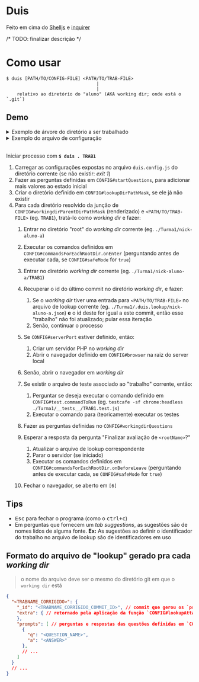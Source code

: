 # Duis

Feito em cima do [Shelljs](https://www.npmjs.com/package/shelljs) e [inquirer](https://www.npmjs.com/package/inquirer)

/* TODO: finalizar descrição */

<!--
COMING SOON:
$ duis [OPTIONS] <PATH/TO/TRAB-FILE> [PATH/TO/CONFIG-FILE]

OPTIONS:
Todas que estão disponíveis no arquivo `.config`. Assim, o arquivo de configuração não é obrigatório. As opções da linha de comandos irão sobreescrever as definidas no arquivo de configuração.

- nomes continua em **camelCase** mas são precedidos por 2 hífens; opções booleanas são usadas como "flags"
  - > `safeMode: true` vira `--safeMode`

- caso o valor seja um objeto, usar o ponto-final como separador
  - > `browser: { name: 'chrome' }` vira `--browser.name='chrome'`
  - > `commandsForEachRootDir: { onEnter: ['foo'], onBeforeLeave: ['bar'] }` vira `--commandsForEachRootDir.onEnter=['foo'] --commandsForEachRootDir.onBeforeLeave=['bar']`

-->

# Como usar
```
$ duis [PATH/TO/CONFIG-FILE] <PATH/TO/TRAB-FILE>
                                  |
                                  |
    relativo ao diretórío do "aluno" (AKA working dir; onde está o `.git`)
```

## Demo

<details>
  <summary>Exemplo de árvore do diretório a ser trabalhado</summary>

```bash
.
├── duis.questions.js
├── duis.config.js
├── Turma1
│   ├── __tests__
│   │   └── TRAB1.test.js
│   ├── nick-aluno-a # git repo
│   │   ├── TRAB1
│   │   │   └── index.html ## or `index.php`
│   │   ├── TRAB2
│   │   └── # ...
│   ├── nick-aluno-b
│   │   └── # ...
│   └── #...
└── Turma2
    └── #...
```
</details>

<details>
  <summary>Exemplo do arquivo de configuração</summary>
</details>
<br>

Iniciar processo com **`$ duis . TRAB1`**
1. Carregar as configurações expostas no arquivo `duis.config.js` do diretório corrente (se não existir: _exit 1_)
2. Fazer as perguntas definidas em `CONFIG#startQuestions`, para adicionar mais valores ao estado inicial
3. Criar o diretório definido em `CONFIG#lookupDirPathMask`, se ele já não existir
4. Para cada diretório resolvido da junção de `CONFIG#workingdirParentDirPathMask` (renderizado) e `<PATH/TO/TRAB-FILE>` (eg. `TRAB1`), tratá-lo como _working dir_ e fazer:
    1. Entrar no diretório "root" do _working dir_ corrente (eg. `./Turma1/nick-aluno-a`)
    2. Executar os comandos definidos em `CONFIG#commandsForEachRootDir.onEnter` (perguntando antes de executar cada, se `CONFIG#safeMode` for `true`)
    3. Entrar no diretório _working dir_ corrente (eg. `./Turma1/nick-aluno-a/TRAB1`)
    4. Recuperar o id do último commit no diretório _working dir_, e fazer:
        1. Se o _working dir_ tiver uma entrada para `<PATH/TO/TRAB-FILE>` no arquivo de lookup corrente (eg. `./Turma1/.duis.lookup/nick-aluno-a.json`) **e** o id deste for igual a este commit, então esse "trabalho" não foi atualizado; pular essa iteração
        2. Senão, continuar o processo
    5. Se `CONFIG#serverPort` estiver definido, então:
        1. Criar um servidor PHP no _working dir_
        2. Abrir o navegador definido em `CONFIG#browser` na raiz do server local
    6. Senão, abrir o navegador em _working dir_
    7. Se existir o arquivo de teste associado ao "trabalho" corrente, então:
        1. Perguntar se deseja executar o comando definido em `CONFIG#test.commandToRun` (eg. `testcafe -sf chrome:headless ./Turma1/__tests__/TRAB1.test.js`)
        2. Executar o comando para (teoricamente) executar os testes
    8. Fazer as perguntas definidas no `CONFIG#workingdirQuestions`
    9. Esperar a resposta da pergunta "Finalizar avaliação de `<rootName>`?"
        1. Atualizar o arquivo de lookup correspondente
        2. Parar o servidor (se iniciado)
        3. Executar os comandos definidos em `CONFIG#commandsForEachRootDir.onBeforeLeave` (perguntando antes de executar cada, se `CONFIG#safeMode` for `true`)

    10. Fechar o navegador, se aberto em `[6]`

## Tips
- <kbd>Esc</kbd> para fechar o programa (como o <kbd>ctrl+c</kbd>)
- Em perguntas que fornecem um _tab suggestions_, as sugestões são de nomes lidos de alguma fonte. **Ex:** As sugestões ao definir o identificador do trabalho no arquivo de lookup são de identificadores em uso

## Formato do arquivo de "lookup" gerado pra cada _working dir_
> o nome do arquivo deve ser o mesmo do diretório git em que o `working dir` está

```json
{
  "<TRABNAME_CORRIGIDO>": {
    "_id": "<TRABNAME_CORRIGIDO_COMMIT_ID>", // commit que gerou os `prompts` abaixo
    "extra": { // retornado pela aplicação da função `CONFIG#lookupAttachExtra` sobre as respostas de `CONFIG#workingdirQuestions`
    },
    "prompts": [ // perguntas e respostas das questões definidas em `CONFIG#workingdirQuestions`
      {
        "q": "<QUESTION_NAME>",
        "a": "<ANSWER>"
      },
      // ...
    ]
  }
  // ...
}
```
